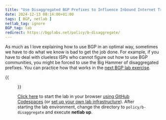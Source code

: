 ```yaml
---
title: "Use Disaggregated BGP Prefixes to Influence Inbound Internet Traffic"
date: 2024-12-13 08:14:00+01:00
tags: [ BGP, netlab ]
netlab_tag: ignore
BGP_tag: lab
redirect: https://bgplabs.net/policy/b-disaggregate/
---
```

As much as I love explaining how to use BGP in an optimal way, sometimes we have to do what we know is bad to get the job done. For example, if you have to deal with clueless ISPs who cannot figure out how to use BGP communities, you might be forced to use the Big Hammer of disaggregated prefixes. You can practice how that works in the [next BGP lab exercise](https://bgplabs.net/policy/b-disaggregate/).

{{<figure src="https://bgplabs.net/policy/topology-disaggregate.png" width="300">}}

[Click here](https://github.com/codespaces/new/bgplab/bgplab) to start the lab in your browser [using GitHub Codespaces](https://bgplabs.net/4-codespaces/) (or [set up your own lab infrastructure](https://bgplabs.net/1-setup/)). After starting the lab environment, change the directory to `policy/b-disaggregate` and execute **netlab up**.

